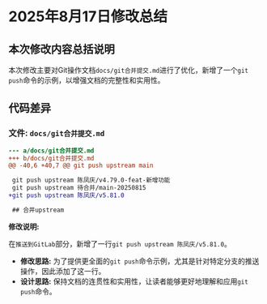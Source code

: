 # 2025年8月17日修改总结

## 本次修改内容总括说明

本次修改主要对Git操作文档`docs/git合并提交.md`进行了优化，新增了一个`git push`命令的示例，以增强文档的完整性和实用性。

## 代码差异

### 文件: `docs/git合并提交.md`

```diff
--- a/docs/git合并提交.md
+++ b/docs/git合并提交.md
@@ -40,6 +40,7 @@ git push upstream main

 git push upstream 陈凤庆/v4.79.0-feat-新增功能
 git push upstream 待合并/main-20250815
+git push upstream 陈凤庆/v5.81.0

 ## 合并upstream

```

**修改说明:**

在`推送到GitLab`部分，新增了一行`git push upstream 陈凤庆/v5.81.0`。

- **修改思路:** 为了提供更全面的`git push`命令示例，尤其是针对特定分支的推送操作，因此添加了这一行。
- **设计思路:** 保持文档的连贯性和实用性，让读者能够更好地理解和应用`git push`命令。
